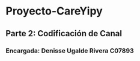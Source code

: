 # Proyecto-CareYipy

## Parte 2: Codificación de Canal

### Encargada: Denisse Ugalde Rivera C07893
